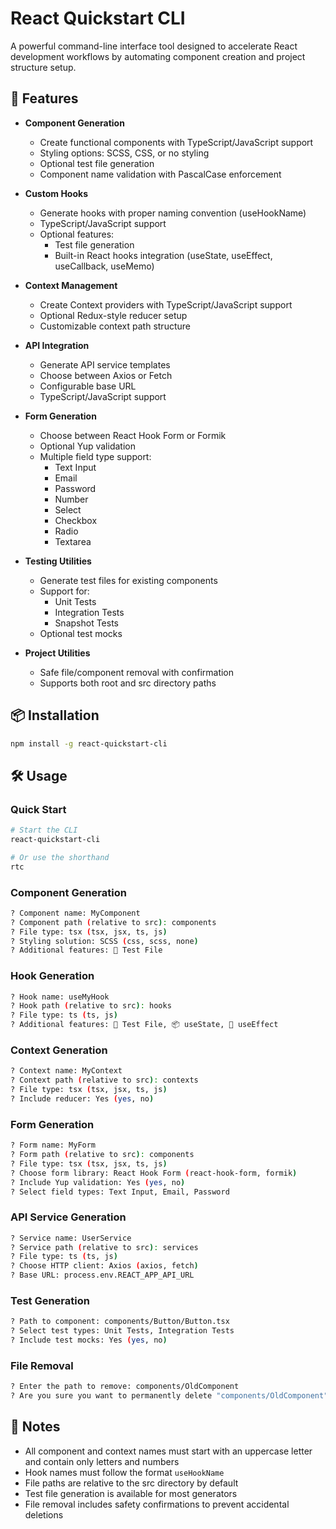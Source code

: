 # React Quickstart CLI 

A powerful command-line interface tool designed to accelerate React development workflows by
automating component creation and project structure setup.

## 🚀 Features

- **Component Generation**

  - Create functional components with TypeScript/JavaScript support
  - Styling options: SCSS, CSS, or no styling
  - Optional test file generation
  - Component name validation with PascalCase enforcement

- **Custom Hooks**

  - Generate hooks with proper naming convention (useHookName)
  - TypeScript/JavaScript support
  - Optional features:
    - Test file generation
    - Built-in React hooks integration (useState, useEffect, useCallback, useMemo)

- **Context Management**

  - Create Context providers with TypeScript/JavaScript support
  - Optional Redux-style reducer setup
  - Customizable context path structure

- **API Integration**

  - Generate API service templates
  - Choose between Axios or Fetch
  - Configurable base URL
  - TypeScript/JavaScript support

- **Form Generation**

  - Choose between React Hook Form or Formik
  - Optional Yup validation
  - Multiple field type support:
    - Text Input
    - Email
    - Password
    - Number
    - Select
    - Checkbox
    - Radio
    - Textarea

- **Testing Utilities**

  - Generate test files for existing components
  - Support for:
    - Unit Tests
    - Integration Tests
    - Snapshot Tests
  - Optional test mocks

- **Project Utilities**
  - Safe file/component removal with confirmation
  - Supports both root and src directory paths

## 📦 Installation

```bash
npm install -g react-quickstart-cli
```

## 🛠️ Usage

### Quick Start

```bash
# Start the CLI
react-quickstart-cli

# Or use the shorthand
rtc
```

### Component Generation

```bash
? Component name: MyComponent
? Component path (relative to src): components
? File type: tsx (tsx, jsx, ts, js)
? Styling solution: SCSS (css, scss, none)
? Additional features: 🧪 Test File
```

### Hook Generation

```bash
? Hook name: useMyHook
? Hook path (relative to src): hooks
? File type: ts (ts, js)
? Additional features: 🧪 Test File, 📦 useState, 🔄 useEffect
```

### Context Generation

```bash
? Context name: MyContext
? Context path (relative to src): contexts
? File type: tsx (tsx, jsx, ts, js)
? Include reducer: Yes (yes, no)
```

### Form Generation

```bash
? Form name: MyForm
? Form path (relative to src): components
? File type: tsx (tsx, jsx, ts, js)
? Choose form library: React Hook Form (react-hook-form, formik)
? Include Yup validation: Yes (yes, no)
? Select field types: Text Input, Email, Password
```

### API Service Generation

```bash
? Service name: UserService
? Service path (relative to src): services
? File type: ts (ts, js)
? Choose HTTP client: Axios (axios, fetch)
? Base URL: process.env.REACT_APP_API_URL
```

### Test Generation

```bash
? Path to component: components/Button/Button.tsx
? Select test types: Unit Tests, Integration Tests
? Include test mocks: Yes (yes, no)
```

### File Removal

```bash
? Enter the path to remove: components/OldComponent
? Are you sure you want to permanently delete "components/OldComponent"? Yes (yes, no)
```

## 📝 Notes

- All component and context names must start with an uppercase letter and contain only letters and
  numbers
- Hook names must follow the format `useHookName`
- File paths are relative to the src directory by default
- Test file generation is available for most generators
- File removal includes safety confirmations to prevent accidental deletions
